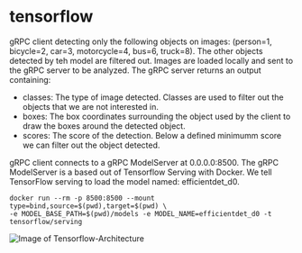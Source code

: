 # tensorflow

gRPC client detecting only the following objects on images: (person=1, bicycle=2, car=3, motorcycle=4, bus=6, truck=8). The other objects detected by teh model are filtered out.
Images are loaded locally and sent to the gRPC server to be analyzed. The gRPC server returns an output containing:
* classes: The type of image detected. Classes are used to filter out the objects that we are not interested in.
* boxes: The box coordinates surrounding the object used by the client to draw the boxes around the detected object.
* scores: The score of the detection. Below a defined minimumm score we can filter out the object detected.

gRPC client connects to a gRPC ModelServer at 0.0.0.0:8500. The gRPC ModelServer is a based out of Tensorflow Serving with Docker. We tell TensorFlow serving to load the model named: efficientdet_d0.
``` 
docker run --rm -p 8500:8500 --mount type=bind,source=$(pwd),target=$(pwd) \ 
-e MODEL_BASE_PATH=$(pwd)/models -e MODEL_NAME=efficientdet_d0 -t tensorflow/serving 
```

![Image of Tensorflow-Architecture](https://github.com/gaelcharriere/images/blob/main/tensorflow-architecture.jpg)

